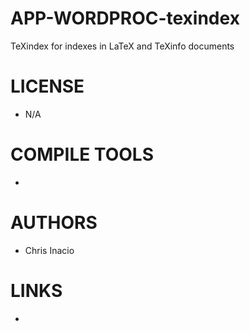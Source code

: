 APP-WORDPROC-texindex
=====================

TeXindex for indexes in LaTeX and TeXinfo documents


LICENSE
===============
* N/A

COMPILE TOOLS
===============
* 

AUTHORS
===============
* Chris Inacio

LINKS
===============
* 
